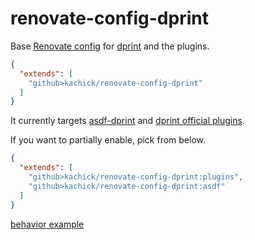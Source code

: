 # renovate-config-dprint

Base [Renovate config](https://docs.renovatebot.com/config-presets/) for [dprint](https://github.com/dprint/dprint) and the plugins.

```json
{
  "extends": [
    "github>kachick/renovate-config-dprint"
  ]
}
```

It currently targets [asdf-dprint](https://github.com/asdf-community/asdf-dprint) and [dprint official plugins](https://github.com/dprint?q=plugin&type=all&language=&sort=).

If you want to partially enable, pick from below.

```json
{
  "extends": [
    "github>kachick/renovate-config-dprint:plugins",
    "github>kachick/renovate-config-dprint:asdf"
  ]
}
```

[behavior example](https://github.com/kachick/renovate-config-dprint/pull/1)
